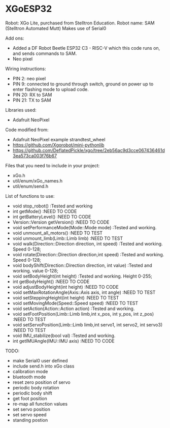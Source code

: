 # XGoESP32
 
Robot: XGo Lite, purchased from Stelltron Education. 
Robot name: SAM (Stelltron Automated Mutt)
Makes use of Serial0

Add ons:
- Added a DF Robot Beetle ESP32 C3 - RISC-V which this code runs on, and sends commands to SAM.
- Neo pixel

Wiring instructions: 
- PIN 2: neo pixel
- PIN 9: connected to ground through switch, ground on power up to enter flashing mode to upload code.
- PIN 20: RX to SAM
- PIN 21: TX to SAM

Libraries used:
- Adafruit NeoPixel

Code modified from:
- Adafruit NeoPixel example strandtest_wheel
- https://github.com/Xgorobot/mini-pythonlib 
- https://github.com/DeflatedPickle/xgo/tree/2eb56ac9d3cce067436461d3ea573ca003f76b67


Files that you need to include in your project:
- xGo.h
- util/enum/xGo_names.h
- util/enum/send.h

List of functions to use:
- void stop_robot()                                                             :Tested and working
- int getMode()                                                                 :NEED TO CODE
- int getBatteryLevel()                                                         :NEED TO CODE
- Version::Version getVersion()                                                 :NEED TO CODE
- void setPerformanceMode(Mode::Mode mode)                                      :Tested and working.
- void unmount_all_motors()                                                     :NEED TO TEST
- void unmount_limb(Limb::Limb limb)                                            :NEED TO TEST
- void walk(Direction::Direction direction, int speed)                          :Tested and working. Speed 0-128;
- void rotate(Direction::Direction direction,int speed)                         :Tested and working. Speed 0-128;
- void bodyShift(Direction::Direction direction, int value)                     :Tested and working. value 0-128;
- void setBodyHeight(int height)                                                :Tested and working. Height 0-255;
- int getBodyHeight()                                                           :NEED TO CODE
- void adjustBodyHeight(int height)                                             :NEED TO CODE
- void setMaxRotationAngle(Axis::Axis axis, int angle)                          :NEED TO TEST
- void setSteppingHeight(int height)                                            :NEED TO TEST
- void setMovingMode(Speed::Speed speed)                                        :NEED TO TEST
- void setAction(Action::Action action)                                         :Tested and working.
- void setFootPosition(Limb::Limb limb,int x_pos, int y_pos, int z_pos)         :NEED TO TEST
- void setServoPosition(Limb::Limb limb,int servo1, int servo2, int servo3)     :NEED TO TEST
- void IMU_stabilize(bool val)                                                  :Tested and working. 
- int getIMUAngle(IMU::IMU axis)                                                :NEED TO CODE

TODO:
- make Serial0 user defined
- include send.h into xGo class
- calibration mode
- bluetooth mode
- reset zero position of servo
- periodic body rotation
- periodic body shift
- get foot position
- re-map all function values 
- set servo position
- set servo speed
- standing postion 
